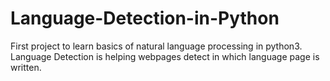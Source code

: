 # Language-Detection-in-Python
 First project to learn basics of natural language processing in python3. Language Detection is helping webpages detect in which language page is written. 
